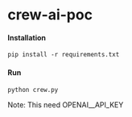 # crew-ai-poc

#### Installation
```
pip install -r requirements.txt
```

#### Run
```
python crew.py
```

Note: This need OPENAI__API_KEY